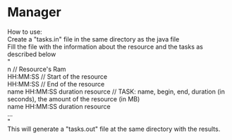 # Manager
How to use:\
Create a "tasks.in" file in the same directory as the java file\
Fill the file with the information about the resource and the tasks as described below\
"\
n // Resource's Ram\
HH:MM:SS // Start of the resource\
HH:MM:SS // End of the resource\
name HH:MM:SS duration resource // TASK: name, begin, end, duration (in seconds), the amount of the resource (in MB)\
name HH:MM:SS duration resource\
...\
"\
This will generate a "tasks.out" file at the same directory with the results.
